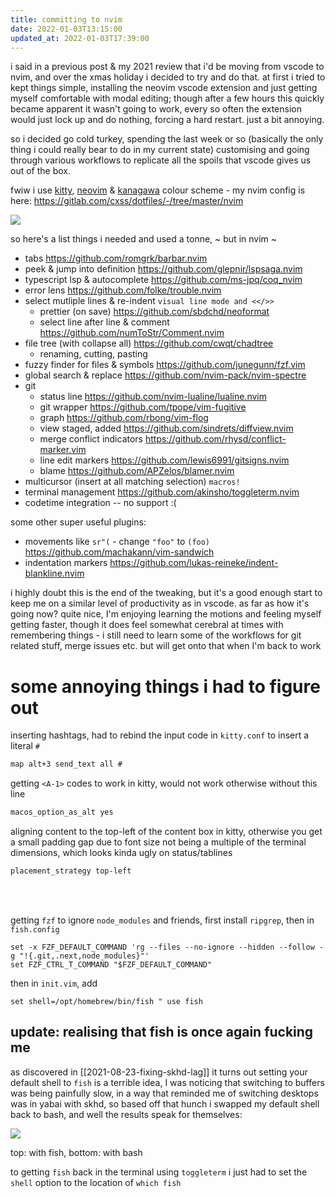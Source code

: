 ```yaml
---
title: committing to nvim
date: 2022-01-03T13:15:00
updated_at: 2022-01-03T17:39:00
---
```


i said in a previous post & my 2021 review that i'd be moving from vscode to
nvim, and over the xmas holiday i decided to try and do that. at first i tried
to kept things simple, installing the neovim vscode extension and just getting
myself comfortable with modal editing; though after a few hours this quickly
became apparent it wasn't going to work, every so often the extension would just
lock up and do nothing, forcing a hard restart. just a bit annoying.

so i decided go cold turkey, spending the last week or so (basically the only
thing i could really bear to do in my current state) customising and going
through various workflows to replicate all the spoils that vscode gives us out
of the box.

fwiw i use [kitty](https://github.com/dexpota),
[neovim](https://github.com/neovim/neovim) &
[kanagawa](https://github.com/rebelot/kanagawa.nvim) colour scheme - my nvim
config is here: <https://gitlab.com/cxss/dotfiles/-/tree/master/nvim>

<img src="https://ftp.cass.si/z930M969h.png" style="max-width:100% !important"/>

so here's a list things i needed and used a tonne, ~ but in nvim ~

- tabs <https://github.com/romgrk/barbar.nvim>
- peek & jump into definition <https://github.com/glepnir/lspsaga.nvim>
- typescript lsp & autocomplete <https://github.com/ms-jpq/coq_nvim>
- error lens <https://github.com/folke/trouble.nvim>
- select mutliple lines & re-indent `visual line mode and <</>>`
  - prettier (on save) <https://github.com/sbdchd/neoformat>
  - select line after line & comment <https://github.com/numToStr/Comment.nvim>
- file tree (with collapse all) <https://github.com/cwqt/chadtree>
  - renaming, cutting, pasting
- fuzzy finder for files & symbols <https://github.com/junegunn/fzf.vim>
- global search & replace <https://github.com/nvim-pack/nvim-spectre>
- git
  - status line <https://github.com/nvim-lualine/lualine.nvim>
  - git wrapper <https://github.com/tpope/vim-fugitive>
  - graph <https://github.com/rbong/vim-flog>
  - view staged, added <https://github.com/sindrets/diffview.nvim>
  - merge conflict indicators <https://github.com/rhysd/conflict-marker.vim>
  - line edit markers <https://github.com/lewis6991/gitsigns.nvim>
  - blame <https://github.com/APZelos/blamer.nvim>
- multicursor (insert at all matching selection) `macros!`
- terminal management <https://github.com/akinsho/toggleterm.nvim>
- codetime integration -- no support :(

some other super useful plugins:

- movements like `sr"(` - change `"foo"` to `(foo)`
  <https://github.com/machakann/vim-sandwich>
- indentation markers <https://github.com/lukas-reineke/indent-blankline.nvim>

i highly doubt this is the end of the tweaking, but it's a good enough start to
keep me on a similar level of productivity as in vscode. as far as how it's
going now? quite nice, I'm enjoying learning the motions and feeling myself
getting faster, though it does feel somewhat cerebral at times with remembering
things - i still need to learn some of the workflows for git related stuff,
merge issues etc. but will get onto that when I'm back to work

# some annoying things i had to figure out

inserting hashtags, had to rebind the input code in `kitty.conf` to insert a
literal `#`

```txt
map alt+3 send_text all #
```

getting `<A-1>` codes to work in kitty, would not work otherwise without this
line

```txt
macos_option_as_alt yes
```

aligning content to the top-left of the content box in kitty, otherwise you get
a small padding gap due to font size not being a multiple of the terminal
dimensions, which looks kinda ugly on status/tablines

```txt
placement_strategy top-left
```

<br/>
<br/>

getting `fzf` to ignore `node_modules` and friends, first install `ripgrep`,
then in `fish.config`

```shell
set -x FZF_DEFAULT_COMMAND 'rg --files --no-ignore --hidden --follow -g "!{.git,.next,node_modules}"'
set FZF_CTRL_T_COMMAND "$FZF_DEFAULT_COMMAND"
```

then in `init.vim`, add

```vim
set shell=/opt/homebrew/bin/fish " use fish
```

## update: realising that fish is once again fucking me

as discovered in [[2021-08-23-fixing-skhd-lag]] it turns out setting your
default shell to `fish` is a terrible idea, I was noticing that switching to
buffers was being painfully slow, in a way that reminded me of switching
desktops was in yabai with skhd, so based off that hunch i swapped my default
shell back to bash, and well the results speak for themselves:

<img src="https://ftp.cass.si/=1U6vkdr=.png" style="max-width: 100% !important" />

top: with fish, bottom: with bash

to getting `fish` back in the terminal using `toggleterm` i just had to set the
`shell` option to the location of `which fish`
